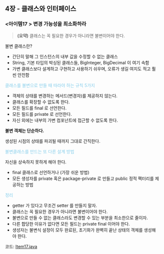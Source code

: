 ## 4장 - 클래스와 인터페이스

### <아이템17 > 변경 가능성을 최소화하라

> **(요약)** 클래스는 꼭 필요한 경우가 아니라면 불변이어야 한다.

불변 클래스란?

- 간단히 말해 그 인스턴스의 내부 값을 수정할 수 없는 클래스
- String, 기본 타입의 박싱된 클래스들, BigInteger, BigDecimal 이 여기 속함
- 가변 클래스보다 설계하고 구현하고 사용하기 쉬우며, 오류가 생길 여지도 적고 훨씬 안전함

<span style="color:skyblue">클래스를 불변으로 만들 때 따라야 하는 규칙 5가지</span>

- 객체의 상태를 변경하는 메서드(변경자)를 제공하지 않는다.
- 클래스를 확장할 수 없도록 한다.
- 모든 필드를 final 로 선언한다.
- 모든 필드를 private 로 선언한다.
- 자신 외에는 내부의 가변 컴포넌트에 접근할 수 없도록 한다.

**불변 객체는 단순하다.**

생성된 시점의 상태를 파괴될 때까지 그대로 간직한다.

<span style="color:skyblue">불변클래스를 만드는 또 다른 설계 방법</span>

자신을 상속하지 못하게 해야 한다.

- final 클래스로 선언하거나 (가장 쉬운 방법)
- 모든 생성자를 private 혹은 package-private 로 만들고 public 정적 팩터리를 제공하는 방법

<span style="color:skyblue">정리</span>

- getter 가 있다고 무조건 setter 를 만들지 말자.
- 클래스는 꼭 필요한 경우가 아니라면 불변이어야 한다.
- 불변으로 만들 수 없는 클래스라도 변경할 수 있는 부분을 최소한으로 줄이자.
- 다른 합당한 이유가 없다면 모든 필드는 private final 이어야 한다.
- 생성자는 불변식 설정이 모두 완료된, 초기화가 완벽히 끝난 상태의 객체를 생성해야 한다.

코드: [Item17.java](https://github.com/ziippy/EffectiveJava/blob/master/src/chapter4/item17/Item17.java)




